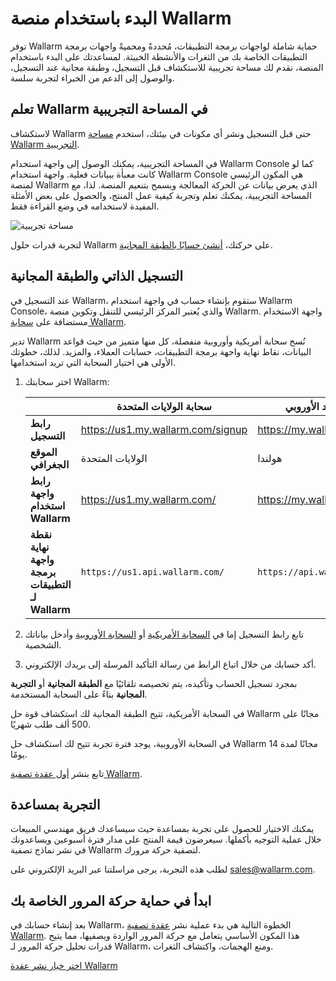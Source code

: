 # البدء باستخدام منصة Wallarm

توفر Wallarm حماية شاملة لواجهات برمجة التطبيقات، مُحددةً ومحميةً واجهات برمجة التطبيقات الخاصة بك من الثغرات والأنشطة الخبيثة. لمساعدتك على البدء باستخدام المنصة، نقدم لك مساحة تجريبية للاستكشاف قبل التسجيل، وطبقة مجانية عند التسجيل، والوصول إلى الدعم من الخبراء لتجربة سلسة.

## تعلم Wallarm في المساحة التجريبية

لاستكشاف Wallarm حتى قبل التسجيل ونشر أي مكونات في بيئتك، استخدم [مساحة Wallarm التجريبية](https://playground.wallarm.com/?utm_source=wallarm_docs_quickstart).

في المساحة التجريبية، يمكنك الوصول إلى واجهة استخدام Wallarm Console كما لو كانت معبأة ببيانات فعلية. واجهة استخدام Wallarm Console هي المكون الرئيسي لمنصة Wallarm الذي يعرض بيانات عن الحركة المعالجة ويسمح بتنعيم المنصة. لذا، مع المساحة التجريبية، يمكنك تعلم وتجربة كيفية عمل المنتج، والحصول على بعض الأمثلة المفيدة لاستخدامه في وضع القراءة فقط.

![مساحة تجريبية](../images/playground.png)

لتجربة قدرات حلول Wallarm على حركتك، [أنشئ حسابًا بالطبقة المجانية](#self-signup-and-free-tier).

## التسجيل الذاتي والطبقة المجانية

عند التسجيل في Wallarm، ستقوم بإنشاء حساب في واجهة استخدام Wallarm Console، والذي يُعتبر المركز الرئيسي للتنقل وتكوين منصة Wallarm. واجهة الاستخدام مستضافة على [سحابة Wallarm](../about-wallarm/overview.md#cloud).

تدير Wallarm نُسخ سحابة أمريكية وأوروبية منفصلة، كل منها متميز من حيث قواعد البيانات، نقاط نهاية واجهة برمجة التطبيقات، حسابات العملاء، والمزيد. لذلك، خطوتك الأولى هي اختيار السحابة التي تريد استخدامها.

1. اختر سحابتك Wallarm:

    || سحابة الولايات المتحدة | سحابة الاتحاد الأوروبي |
    | -- | -------- | -------- |
    | **رابط التسجيل** | https://us1.my.wallarm.com/signup | https://my.wallarm.com/signup |
    | **الموقع الجغرافي** | الولايات المتحدة | هولندا |
    | **رابط واجهة استخدام Wallarm** | https://us1.my.wallarm.com/ | https://my.wallarm.com/ |
    | **نقطة نهاية واجهة برمجة التطبيقات لـ Wallarm** | `https://us1.api.wallarm.com/` | `https://api.wallarm.com/` |
1. تابع رابط التسجيل إما في [السحابة الأمريكية](https://us1.my.wallarm.com/signup) أو [السحابة الأوروبية](https://my.wallarm.com/signup) وأدخل بياناتك الشخصية.
1. أكد حسابك من خلال اتباع الرابط من رسالة التأكيد المرسلة إلى بريدك الإلكتروني.

بمجرد تسجيل الحساب وتأكيده، يتم تخصيصه تلقائيًا مع **الطبقة المجانية** أو **التجربة المجانية** بناءً على السحابة المستخدمة.

في السحابة الأمريكية، تتيح الطبقة المجانية لك استكشاف قوة حل Wallarm مجانًا على 500 ألف طلب شهريًا.

في السحابة الأوروبية، يوجد فترة تجربة تتيح لك استكشاف حل Wallarm مجانًا لمدة 14 يومًا.

تابع بنشر [أول عقدة تصفية Wallarm](#start-securing-your-traffic).

## التجربة بمساعدة

يمكنك الاختيار للحصول على تجربة بمساعدة حيث سيساعدك فريق مهندسي المبيعات خلال عملية التوجيه بأكملها. سيعرضون قيمة المنتج على مدار فترة أسبوعين ويساعدونك في نشر نماذج تصفية Wallarm لتصفية حركة مرورك.

لطلب هذه التجربة، يرجى مراسلتنا عبر البريد الإلكتروني على [sales@wallarm.com](mailto:sales@wallarm.com?subject=Request%20for%20a%20Guided%20Wallarm%20Trial&body=Hello%20Wallarm%20Sales%20Engineer%20Team%2C%0A%0AI'm%20writing%20to%20request%20a%20guided%20Wallarm%20trial.%20I%20would%20be%20happy%20to%20schedule%20a%20call%20with%20you%20to%20discuss%20my%20requirements%20in%20detail.%0A%0AThank%20you%20for%20your%20time%20and%20assistance.).

## ابدأ في حماية حركة المرور الخاصة بك

بعد إنشاء حسابك في Wallarm، الخطوة التالية هي بدء عملية نشر [عقدة تصفية Wallarm](../about-wallarm/overview.md#filtering-node). هذا المكون الأساسي يتعامل مع حركة المرور الواردة ويصفيها، مما يتيح قدرات تحليل حركة المرور لـ Wallarm، ومنع الهجمات، واكتشاف الثغرات.

[اختر خيار نشر عقدة Wallarm](../installation/supported-deployment-options.md)